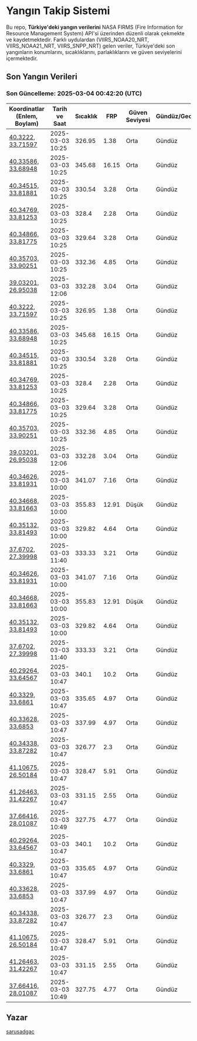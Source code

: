 # Yangın Takip Sistemi

Bu repo, **Türkiye'deki yangın verilerini** NASA FIRMS (Fire Information for Resource Management System) API'si üzerinden düzenli olarak çekmekte ve kaydetmektedir. Farklı uydulardan (VIIRS_NOAA20_NRT, VIIRS_NOAA21_NRT, VIIRS_SNPP_NRT) gelen veriler, Türkiye'deki son yangınların konumlarını, sıcaklıklarını, parlaklıklarını ve güven seviyelerini içermektedir.

## Son Yangın Verileri
### Son Güncelleme: 2025-03-04 00:42:20 (UTC)

| Koordinatlar (Enlem, Boylam) | Tarih ve Saat | Sıcaklık | FRP | Güven Seviyesi | Gündüz/Gece |
|-----------------------------|----------------|----------|-----|----------------|-------------|
| [40.3222, 33.71597](https://www.google.com/maps?q=40.3222,33.71597) | 2025-03-03 10:25 | 326.95 | 1.38 | Orta | Gündüz |
| [40.33586, 33.68948](https://www.google.com/maps?q=40.33586,33.68948) | 2025-03-03 10:25 | 345.68 | 16.15 | Orta | Gündüz |
| [40.34515, 33.81881](https://www.google.com/maps?q=40.34515,33.81881) | 2025-03-03 10:25 | 330.54 | 3.28 | Orta | Gündüz |
| [40.34769, 33.81253](https://www.google.com/maps?q=40.34769,33.81253) | 2025-03-03 10:25 | 328.4 | 2.28 | Orta | Gündüz |
| [40.34866, 33.81775](https://www.google.com/maps?q=40.34866,33.81775) | 2025-03-03 10:25 | 329.64 | 3.28 | Orta | Gündüz |
| [40.35703, 33.90251](https://www.google.com/maps?q=40.35703,33.90251) | 2025-03-03 10:25 | 332.36 | 4.85 | Orta | Gündüz |
| [39.03201, 26.95038](https://www.google.com/maps?q=39.03201,26.95038) | 2025-03-03 12:06 | 332.28 | 3.04 | Orta | Gündüz |
| [40.3222, 33.71597](https://www.google.com/maps?q=40.3222,33.71597) | 2025-03-03 10:25 | 326.95 | 1.38 | Orta | Gündüz |
| [40.33586, 33.68948](https://www.google.com/maps?q=40.33586,33.68948) | 2025-03-03 10:25 | 345.68 | 16.15 | Orta | Gündüz |
| [40.34515, 33.81881](https://www.google.com/maps?q=40.34515,33.81881) | 2025-03-03 10:25 | 330.54 | 3.28 | Orta | Gündüz |
| [40.34769, 33.81253](https://www.google.com/maps?q=40.34769,33.81253) | 2025-03-03 10:25 | 328.4 | 2.28 | Orta | Gündüz |
| [40.34866, 33.81775](https://www.google.com/maps?q=40.34866,33.81775) | 2025-03-03 10:25 | 329.64 | 3.28 | Orta | Gündüz |
| [40.35703, 33.90251](https://www.google.com/maps?q=40.35703,33.90251) | 2025-03-03 10:25 | 332.36 | 4.85 | Orta | Gündüz |
| [39.03201, 26.95038](https://www.google.com/maps?q=39.03201,26.95038) | 2025-03-03 12:06 | 332.28 | 3.04 | Orta | Gündüz |
| [40.34626, 33.81931](https://www.google.com/maps?q=40.34626,33.81931) | 2025-03-03 10:00 | 341.07 | 7.16 | Orta | Gündüz |
| [40.34668, 33.81663](https://www.google.com/maps?q=40.34668,33.81663) | 2025-03-03 10:00 | 355.83 | 12.91 | Düşük | Gündüz |
| [40.35132, 33.81493](https://www.google.com/maps?q=40.35132,33.81493) | 2025-03-03 10:00 | 329.82 | 4.64 | Orta | Gündüz |
| [37.6702, 27.39998](https://www.google.com/maps?q=37.6702,27.39998) | 2025-03-03 11:40 | 333.33 | 3.21 | Orta | Gündüz |
| [40.34626, 33.81931](https://www.google.com/maps?q=40.34626,33.81931) | 2025-03-03 10:00 | 341.07 | 7.16 | Orta | Gündüz |
| [40.34668, 33.81663](https://www.google.com/maps?q=40.34668,33.81663) | 2025-03-03 10:00 | 355.83 | 12.91 | Düşük | Gündüz |
| [40.35132, 33.81493](https://www.google.com/maps?q=40.35132,33.81493) | 2025-03-03 10:00 | 329.82 | 4.64 | Orta | Gündüz |
| [37.6702, 27.39998](https://www.google.com/maps?q=37.6702,27.39998) | 2025-03-03 11:40 | 333.33 | 3.21 | Orta | Gündüz |
| [40.29264, 33.64567](https://www.google.com/maps?q=40.29264,33.64567) | 2025-03-03 10:47 | 340.1 | 10.2 | Orta | Gündüz |
| [40.3329, 33.6861](https://www.google.com/maps?q=40.3329,33.6861) | 2025-03-03 10:47 | 335.65 | 4.97 | Orta | Gündüz |
| [40.33628, 33.6853](https://www.google.com/maps?q=40.33628,33.6853) | 2025-03-03 10:47 | 337.99 | 4.97 | Orta | Gündüz |
| [40.34338, 33.87282](https://www.google.com/maps?q=40.34338,33.87282) | 2025-03-03 10:47 | 326.77 | 2.3 | Orta | Gündüz |
| [41.10675, 26.50184](https://www.google.com/maps?q=41.10675,26.50184) | 2025-03-03 10:47 | 328.47 | 5.91 | Orta | Gündüz |
| [41.26463, 31.42267](https://www.google.com/maps?q=41.26463,31.42267) | 2025-03-03 10:47 | 331.15 | 2.55 | Orta | Gündüz |
| [37.66416, 28.01087](https://www.google.com/maps?q=37.66416,28.01087) | 2025-03-03 10:49 | 327.75 | 4.77 | Orta | Gündüz |
| [40.29264, 33.64567](https://www.google.com/maps?q=40.29264,33.64567) | 2025-03-03 10:47 | 340.1 | 10.2 | Orta | Gündüz |
| [40.3329, 33.6861](https://www.google.com/maps?q=40.3329,33.6861) | 2025-03-03 10:47 | 335.65 | 4.97 | Orta | Gündüz |
| [40.33628, 33.6853](https://www.google.com/maps?q=40.33628,33.6853) | 2025-03-03 10:47 | 337.99 | 4.97 | Orta | Gündüz |
| [40.34338, 33.87282](https://www.google.com/maps?q=40.34338,33.87282) | 2025-03-03 10:47 | 326.77 | 2.3 | Orta | Gündüz |
| [41.10675, 26.50184](https://www.google.com/maps?q=41.10675,26.50184) | 2025-03-03 10:47 | 328.47 | 5.91 | Orta | Gündüz |
| [41.26463, 31.42267](https://www.google.com/maps?q=41.26463,31.42267) | 2025-03-03 10:47 | 331.15 | 2.55 | Orta | Gündüz |
| [37.66416, 28.01087](https://www.google.com/maps?q=37.66416,28.01087) | 2025-03-03 10:49 | 327.75 | 4.77 | Orta | Gündüz |

## Yazar

[sarusadgac](https://x.com/sarusadgac)
